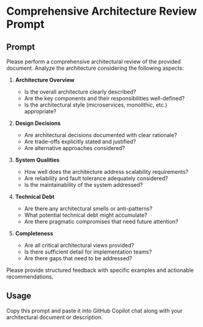 # Comprehensive Architecture Review Prompt

## Prompt
Please perform a comprehensive architectural review of the provided document. Analyze the architecture considering the following aspects:

1. **Architecture Overview**
   - Is the overall architecture clearly described?
   - Are the key components and their responsibilities well-defined?
   - Is the architectural style (microservices, monolithic, etc.) appropriate?

2. **Design Decisions**
   - Are architectural decisions documented with clear rationale?
   - Are trade-offs explicitly stated and justified?
   - Are alternative approaches considered?

3. **System Qualities**
   - How well does the architecture address scalability requirements?
   - Are reliability and fault tolerance adequately considered?
   - Is the maintainability of the system addressed?

4. **Technical Debt**
   - Are there any architectural smells or anti-patterns?
   - What potential technical debt might accumulate?
   - Are there pragmatic compromises that need future attention?

5. **Completeness**
   - Are all critical architectural views provided?
   - Is there sufficient detail for implementation teams?
   - Are there gaps that need to be addressed?

Please provide structured feedback with specific examples and actionable recommendations.

## Usage
Copy this prompt and paste it into GitHub Copilot chat along with your architectural document or description.